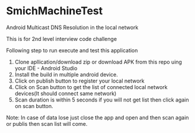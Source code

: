 # SmichMachineTest

Android Multicast DNS Resolution in the local network

This is for 2nd level interview code challenge 

Following step to run execute and test this application
1) Clone apllication/download zip or download APK from this repo uing your IDE - Android Studio
2) Install the build in multiple android device.
3) Click on publish button to register your local network 
4) Click on Scan button to get the list of connected local network devices(It should connect same network) 
5) Scan duration is within 5 seconds if you will not get list then click again on scan button.

Note:
In case of data lose just close the app and open and then scan again or publis then scan list will come.
